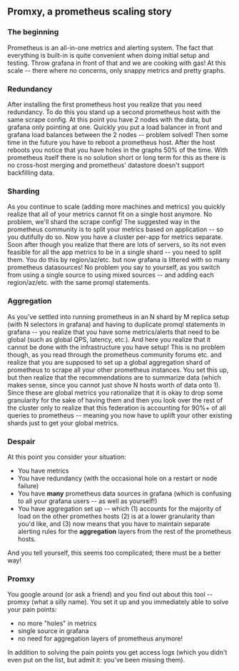 ## Promxy, a prometheus scaling story

### The beginning
Prometheus is an all-in-one metrics and alerting system. The fact that everything is built-in is quite convenient when doing initial setup and testing. Throw grafana in front of that and we are cooking with gas! At this scale -- there where no concerns, only snappy metrics and pretty graphs.

### Redundancy
After installing the first prometheus host you realize that you need redundancy. To do this you stand up a second prometheus host with the same scrape config. At this point you have 2 nodes with the data, but grafana only pointing at one. Quickly you put a load balancer in front and grafana load balances between the 2 nodes -- problem solved! Then some time in the future you have to reboot a prometheus host. After the host reboots you notice that you have holes in the graphs 50% of the time. With prometheus itself there is no solution short or long term for this as there is no cross-host merging and prometheus' datastore doesn't support backfilling data.

### Sharding
As you continue to scale (adding more machines and metrics) you quickly realize that
all of your metrics cannot fit on a single host anymore. No problem, we'll shard the
scrape config! The suggested way in the prometheus community is to split your metrics
based on application -- so you dutifully do so. Now you have a cluster per-app for
metrics separate. Soon after though you realize that there are lots of servers, so
its not even feasible for all the app metrics to be in a single shard -- you need to 
split them. You do this by region/az/etc. but now grafana is littered with so many
prometheus datasources! No problem you say to yourself, as you switch from using
a single source to using mixed sources -- and adding each region/az/etc. with the
same promql statements.

### Aggregation
As you've settled into running prometheus in an N shard by M replica setup (with N
selectors in grafana) and having to duplicate promql statements in grafana -- you
realize that you have some metrics/alerts that need to be global (such as global QPS,
latency, etc.). And here you realize that it cannot be done with the infrastructure you
have setup! This is no problem though, as you read through the prometheus community
forums etc. and realize that you are supposed to set up a global aggregation shard of
prometheus to scrape all your other prometheus instances. You set this up, but then
realize that the recommendations are to summarize data (which makes sense, since you
cannot just shove N hosts worth of data onto 1). Since these are global metrics you
rationalize that it is okay to drop some granularity for the sake of having them and
then you look over the rest of the cluster only to realize that this federation is
accounting for 90%+ of all queries to prometheus -- meaning you now have to uplift your
other existing shards just to get your global metrics.

### Despair
At this point you consider your situation:

- You have metrics
- You have redundancy (with the occasional hole on a restart or node failure)
- You have **many** prometheus data sources in grafana (which is confusing to all your grafana users -- as well as yourself!)
- You have aggregation set up -- which (1) accounts for the majority of load on the other promethes hosts (2) is at a lower granularity than you'd like, and (3) now means that you have to maintain separate alerting rules for the **aggregation** layers from the rest of the prometheus hosts.

And you tell yourself, this seems too complicated; there must be a better way!

### Promxy
You google around (or ask a friend) and you find out about this tool -- promxy
(what a silly name). You set it up and you immediately able to solve your pain points:

-  no more "holes" in metrics
-  single source in grafana
-  no need for aggregation layers of prometheus anymore!

In addition to solving the pain points you get access logs (which you didn't even
put on the list, but admit it: you've been missing them).

